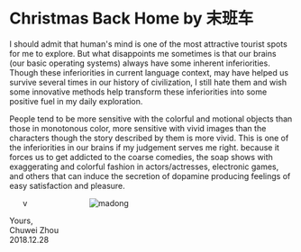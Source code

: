 # Christmas Back Home by 末班车                  
I should admit that human's mind is one of the most attractive tourist spots for me to explore. But what disappoints me sometimes is that our brains (our basic operating systems) always have some inherent inferiorities. Though these inferiorities in current language context, may have helped us survive several times in our history of civilization, I still hate them and wish some innovative methods help transform these inferiorities into some positive fuel in my daily exploration.                      
                  
People tend to be more sensitive with the colorful and motional objects than those in monotonous color, more sensitive with vivid images than the characters though the story described by them is more vivid. This is one of the inferiorities in our brains if my judgement serves me right. because it forces us to get addicted to the coarse comedies, the soap shows with exaggerating and colorful fashion in actors/actresses, electronic games, and others that can induce the secretion of dopamine producing feelings of easy satisfaction and pleasure.                            
                          
&nbsp; &nbsp; &nbsp; v&nbsp; &nbsp; &nbsp; &nbsp; &nbsp; &nbsp; &nbsp; &nbsp; &nbsp; &nbsp; &nbsp; &nbsp; &nbsp; &nbsp; 
![madong](https://github.com/zhouchw5/interaction.github.io/blob/How-to-categorise-my-life/madong.png)                          






Yours,          
Chuwei Zhou               
2018.12.28               

                          
                           



   
   
